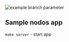 ![example branch parameter](https://github.com/github/docs/actions/workflows/main.yml/badge.svg?branch=master)

## Sample nodos app

`make server` - start app
